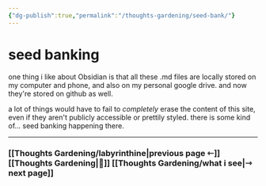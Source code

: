 ```yaml
---
{"dg-publish":true,"permalink":"/thoughts-gardening/seed-bank/"}
---
```


# seed banking

one thing i like about Obsidian is that all these .md files are locally stored on my computer and phone, and also on my personal google drive. and now they're stored on github as well. 

a lot of things would have to fail to *completely* erase the content of this site, even if they aren't publicly accessible or prettily styled. there is some kind of... seed banking happening there.

---
### [[Thoughts Gardening/labyrinthine\|previous page ⇽]] [[Thoughts Gardening\|💬]] [[Thoughts Gardening/what i see\|⇾ next page]]